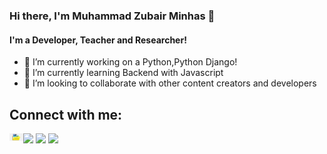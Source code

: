### Hi there, I'm Muhammad Zubair Minhas 👋

#### I'm a Developer, Teacher and Researcher!
<!-- <img align="left" alt="Visual Studio Code" width="500px" src="./bio.gif" /> -->


<!-- **MuhammadZubair786/MuhammadZubair786** is a ✨ _special_ ✨ repository because its `README.md` (this file) appears on your GitHub profile.

Here are some ideas to get you started: -->

- 🔭 I’m currently working on a Python,Python Django!
- 🌱 I’m currently learning Backend with Javascript 
- 👯 I’m looking to collaborate with other content creators and developers

## Connect with me:

[<img align="left" alt="saad-hassan.com" width="22px" src="./por.png" />][website]
[<img src="https://img.shields.io/badge/twitter-%231FA1F1?style=flat&logo=twitter&logoColor=white"/>][twitter]
[<img src="https://img.shields.io/badge/linkedin-%230177B5?style=flat&logo=linkedin&logoColor=white"/>][linkedin]
[<img src="https://img.shields.io/badge/instagram-%23E4415F?style=flat&logo=instagram&logoColor=white"/>][instagram]




[website]: http://my-portfilo-d78b3.web.app/
[twitter]: https://twitter.com/Muhamma05909589
[instagram]: https://www.instagram.com/zubair2880/
[linkedin]: https://www.linkedin.com/in/muhammad-zubair-minhas-224541183/
[facebook]: https://web.facebook.com/profile.php?id=100010093773879

